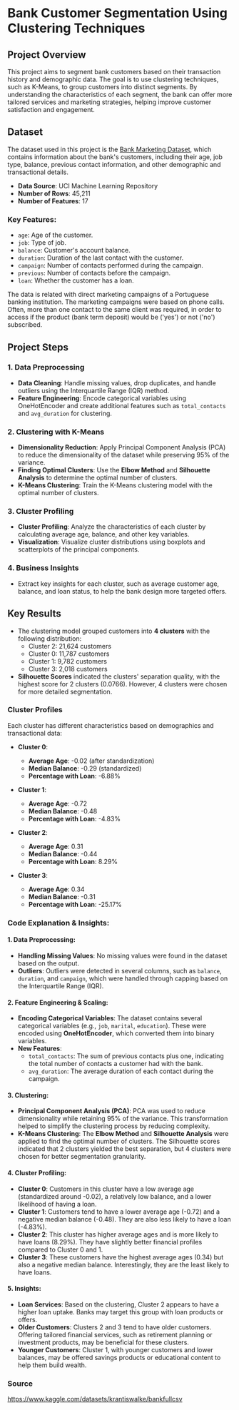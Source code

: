 # Bank Customer Segmentation Using Clustering Techniques

## Project Overview

This project aims to segment bank customers based on their transaction history and demographic data. The goal is to use clustering techniques, such as K-Means, to group customers into distinct segments. By understanding the characteristics of each segment, the bank can offer more tailored services and marketing strategies, helping improve customer satisfaction and engagement.

## Dataset

The dataset used in this project is the [Bank Marketing Dataset](https://archive.ics.uci.edu/ml/datasets/Bank+Marketing), which contains information about the bank's customers, including their age, job type, balance, previous contact information, and other demographic and transactional details.

- **Data Source**: UCI Machine Learning Repository
- **Number of Rows**: 45,211
- **Number of Features**: 17

### Key Features:

- `age`: Age of the customer.
- `job`: Type of job.
- `balance`: Customer's account balance.
- `duration`: Duration of the last contact with the customer.
- `campaign`: Number of contacts performed during the campaign.
- `previous`: Number of contacts before the campaign.
- `loan`: Whether the customer has a loan.

The data is related with direct marketing campaigns of a Portuguese banking institution. The marketing campaigns were based on phone calls. Often, more than one contact to the same client was required, in order to access if the product (bank term deposit) would be ('yes') or not ('no') subscribed.

## Project Steps

### 1. **Data Preprocessing**
   - **Data Cleaning**: Handle missing values, drop duplicates, and handle outliers using the Interquartile Range (IQR) method.
   - **Feature Engineering**: Encode categorical variables using OneHotEncoder and create additional features such as `total_contacts` and `avg_duration` for clustering.

### 2. **Clustering with K-Means**
   - **Dimensionality Reduction**: Apply Principal Component Analysis (PCA) to reduce the dimensionality of the dataset while preserving 95% of the variance.
   - **Finding Optimal Clusters**: Use the **Elbow Method** and **Silhouette Analysis** to determine the optimal number of clusters.
   - **K-Means Clustering**: Train the K-Means clustering model with the optimal number of clusters.
   
### 3. **Cluster Profiling**
   - **Cluster Profiling**: Analyze the characteristics of each cluster by calculating average age, balance, and other key variables.
   - **Visualization**: Visualize cluster distributions using boxplots and scatterplots of the principal components.

### 4. **Business Insights**
   - Extract key insights for each cluster, such as average customer age, balance, and loan status, to help the bank design more targeted offers.

## Key Results

- The clustering model grouped customers into **4 clusters** with the following distribution:
  - Cluster 2: 21,624 customers
  - Cluster 0: 11,787 customers
  - Cluster 1: 9,782 customers
  - Cluster 3: 2,018 customers
- **Silhouette Scores** indicated the clusters' separation quality, with the highest score for 2 clusters (0.0766). However, 4 clusters were chosen for more detailed segmentation.
  
### Cluster Profiles
Each cluster has different characteristics based on demographics and transactional data:

- **Cluster 0**:  
  - **Average Age**: -0.02 (after standardization)
  - **Median Balance**: -0.29 (standardized)
  - **Percentage with Loan**: -6.88%

- **Cluster 1**:  
  - **Average Age**: -0.72
  - **Median Balance**: -0.48
  - **Percentage with Loan**: -4.83%

- **Cluster 2**:  
  - **Average Age**: 0.31
  - **Median Balance**: -0.44
  - **Percentage with Loan**: 8.29%

- **Cluster 3**:  
  - **Average Age**: 0.34
  - **Median Balance**: -0.31
  - **Percentage with Loan**: -25.17%

### **Code Explanation & Insights:**

#### **1. Data Preprocessing:**
- **Handling Missing Values**: No missing values were found in the dataset based on the output.
- **Outliers**: Outliers were detected in several columns, such as `balance`, `duration`, and `campaign`, which were handled through capping based on the Interquartile Range (IQR).

#### **2. Feature Engineering & Scaling:**
- **Encoding Categorical Variables**: The dataset contains several categorical variables (e.g., `job`, `marital`, `education`). These were encoded using **OneHotEncoder**, which converted them into binary variables.
- **New Features**:
  - `total_contacts`: The sum of previous contacts plus one, indicating the total number of contacts a customer had with the bank.
  - `avg_duration`: The average duration of each contact during the campaign.

#### **3. Clustering:**
- **Principal Component Analysis (PCA)**: PCA was used to reduce dimensionality while retaining 95% of the variance. This transformation helped to simplify the clustering process by reducing complexity.
- **K-Means Clustering**: The **Elbow Method** and **Silhouette Analysis** were applied to find the optimal number of clusters. The Silhouette scores indicated that 2 clusters yielded the best separation, but 4 clusters were chosen for better segmentation granularity.

#### **4. Cluster Profiling:**
- **Cluster 0**: Customers in this cluster have a low average age (standardized around -0.02), a relatively low balance, and a lower likelihood of having a loan.
- **Cluster 1**: Customers tend to have a lower average age (-0.72) and a negative median balance (-0.48). They are also less likely to have a loan (-4.83%).
- **Cluster 2**: This cluster has higher average ages and is more likely to have loans (8.29%). They have slightly better financial profiles compared to Cluster 0 and 1.
- **Cluster 3**: These customers have the highest average ages (0.34) but also a negative median balance. Interestingly, they are the least likely to have loans.

#### **5. Insights:**
- **Loan Services**: Based on the clustering, Cluster 2 appears to have a higher loan uptake. Banks may target this group with loan products or offers.
- **Older Customers**: Clusters 2 and 3 tend to have older customers. Offering tailored financial services, such as retirement planning or investment products, may be beneficial for these clusters.
- **Younger Customers**: Cluster 1, with younger customers and lower balances, may be offered savings products or educational content to help them build wealth.

### Source

https://www.kaggle.com/datasets/krantiswalke/bankfullcsv
